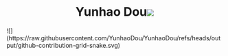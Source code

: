 <h1 align="center">Yunhao Dou<img src="https://media.giphy.com/media/hvRJCLFzcasrR4ia7z/giphy.gif" width="35"></h1>
![](https://raw.githubusercontent.com/YunhaoDou/YunhaoDou/refs/heads/output/github-contribution-grid-snake.svg)
